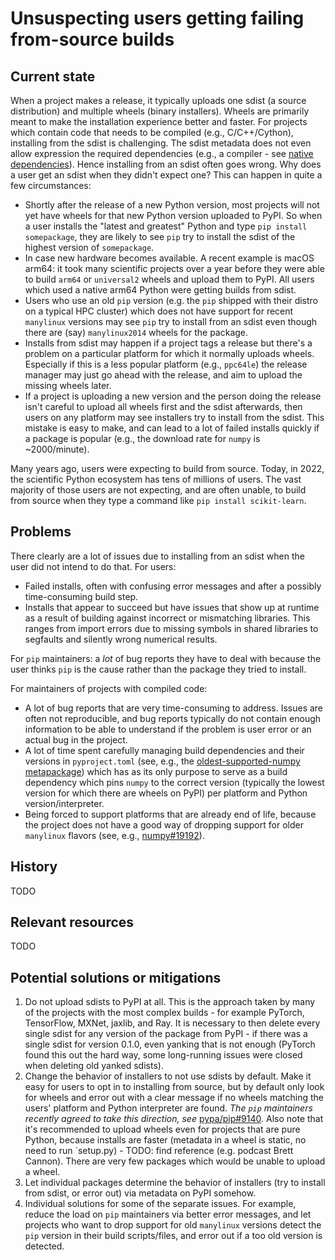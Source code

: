 # Unsuspecting users getting failing from-source builds

## Current state

When a project makes a release, it typically uploads one sdist (a source
distribution) and multiple wheels (binary installers). Wheels are primarily
meant to make the installation experience better and faster. For projects which
contain code that needs to be compiled (e.g., C/C++/Cython), installing from
the sdist is challenging. The sdist metadata does not even allow expression the
required dependencies (e.g., a compiler - see
[native dependencies](native-dependencies/index.md)). Hence installing from an sdist often
goes wrong. Why does a user get an sdist when they didn't expect one? This can
happen in quite a few circumstances:

- Shortly after the release of a new Python version, most projects will not yet
  have wheels for that new Python version uploaded to PyPI. So when a user
  installs the "latest and greatest" Python and type `pip install somepackage`,
  they are likely to see `pip` try to install the sdist of the highest version
  of `somepackage`.
- In case new hardware becomes available. A recent example is macOS arm64: it
  took many scientific projects over a year before they were able to build
  `arm64` or `universal2` wheels and upload them to PyPI. All users which used
  a native arm64 Python were getting builds from sdist.
- Users who use an old `pip` version (e.g. the `pip` shipped with their distro
  on a typical HPC cluster) which does not have support for recent `manylinux`
  versions may see `pip` try to install from an sdist even though there are
  (say) `manylinux2014` wheels for the package.
- Installs from sdist may happen if a project tags a release but there's a
  problem on a particular platform for which it normally uploads wheels.
  Especially if this is a less popular platform (e.g., `ppc64le`) the release
  manager may just go ahead with the release, and aim to upload the missing
  wheels later.
- If a project is uploading a new version and the person doing the release
  isn't careful to upload all wheels first and the sdist afterwards, then users
  on any platform may see installers try to install from the sdist. This
  mistake is easy to make, and can lead to a lot of failed installs quickly if
  a package is popular (e.g., the download rate for `numpy` is ~2000/minute).

Many years ago, users were expecting to build from source. Today, in 2022, the
scientific Python ecosystem has tens of millions of users. The vast majority of
those users are not expecting, and are often unable, to build from source when
they type a command like `pip install scikit-learn`.


## Problems

There clearly are a lot of issues due to installing from an sdist when the user
did not intend to do that. For users:

- Failed installs, often with confusing error messages and after a possibly
  time-consuming build step.
- Installs that appear to succeed but have issues that show up at runtime as a
  result of building against incorrect or mismatching libraries. This ranges
  from import errors due to missing symbols in shared libraries to segfaults
  and silently wrong numerical results.

For `pip` maintainers: a _lot_ of bug reports they have to deal with because
the user thinks `pip` is the cause rather than the package they tried to
install.

For maintainers of projects with compiled code:

- A lot of bug reports that are very time-consuming to address. Issues are
  often not reproducible, and bug reports typically do not contain enough
  information to be able to understand if the problem is user error or an
  actual bug in the project.
- A lot of time spent carefully managing build dependencies and their versions
  in `pyproject.toml` (see, e.g., the
  [oldest-supported-numpy metapackage](https://github.com/scipy/oldest-supported-numpy))
  which has as its only purpose to serve as a build dependency which pins
  `numpy` to the correct version (typically the lowest version for which there
  are wheels on PyPI) per platform and Python version/interpreter.
- Being forced to support platforms that are already end of life, because the
  project does not have a good way of dropping support for older `manylinux`
  flavors (see, e.g.,
  [numpy#19192](https://github.com/numpy/numpy/issues/19192)).


## History

TODO


## Relevant resources

TODO


## Potential solutions or mitigations

1. Do not upload sdists to PyPI at all. This is the approach taken by many of
   the projects with the most complex builds - for example PyTorch, TensorFlow,
   MXNet, jaxlib, and Ray. It is necessary to then delete every single sdist
   for any version of the package from PyPI - if there was a single sdist for
   version 0.1.0, even yanking that is not enough (PyTorch found this out the
   hard way, some long-running issues were closed when deleting old yanked
   sdists).
2. Change the behavior of installers to not use sdists by default. Make it easy
   for users to opt in to installing from source, but by default only look for
   wheels and error out with a clear message if no wheels matching the users'
   platform and Python interpreter are found.
   _The `pip` maintainers recently agreed to take this direction, see_
   [pypa/pip#9140](https://github.com/pypa/pip/issues/9140).
   Also note that it's recommended to upload wheels even for projects that are
   pure Python, because installs are faster (metadata in a wheel is static, no
   need to run `setup.py) - TODO: find reference (e.g. podcast Brett Cannon).
   There are very few packages which would be unable to upload a wheel.
3. Let individual packages determine the behavior of installers (try to install
   from sdist, or error out) via metadata on PyPI somehow.
4. Individual solutions for some of the separate issues. For example, reduce
   the load on `pip` maintainers via better error messages, and let projects
   who want to drop support for old `manylinux` versions detect the `pip`
   version in their build scripts/files, and error out if a too old version is
   detected.

